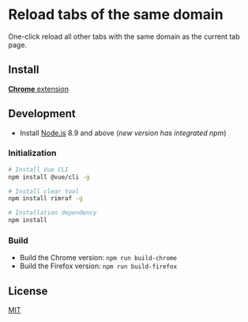 # Reload tabs of the same domain

One-click reload all other tabs with the same domain as the current tab page.

## Install

[**Chrome** extension]() <!-- TODO: Add chrome extension link inside parenthesis -->

## Development

- Install [Node.js](https://nodejs.org/) 8.9 and above (_new version has integrated npm_)

### Initialization

```bash
# Install Vue CLI
npm install @vue/cli -g

# Install clear tool
npm install rimraf -g

# Installation dependency
npm install
```

### Build

- Build the Chrome version: `npm run build-chrome`
- Build the Firefox version: `npm run build-firefox`

## License

[MIT](/LICENSE)
